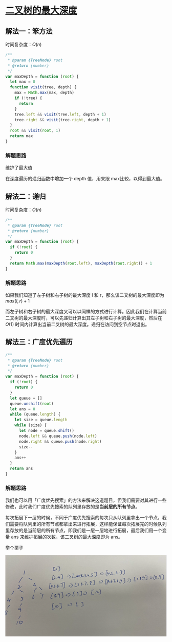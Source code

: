 # [二叉树的最大深度](https://leetcode-cn.com/problems/maximum-depth-of-binary-tree/description/)

## 解法一：笨方法

时间复杂度：$O(n)$

```javascript
/**
 * @param {TreeNode} root
 * @return {number}
 */
var maxDepth = function (root) {
  let max = 0
  function visit(tree, depth) {
    max = Math.max(max, depth)
    if (!tree) {
      return
    }
    tree.left && visit(tree.left, depth + 1)
    tree.right && visit(tree.right, depth + 1)
  }
  root && visit(root, 1)
  return max
}
```

### 解题思路

维护了最大值

在深度遍历的递归函数中增加一个 depth 值，用来跟 max比较，以得到最大值。



## 解法二：递归

时间复杂度：$O(n)$

```javascript
/**
 * @param {TreeNode} root
 * @return {number}
 */
var maxDepth = function (root) {
  if (!root) {
    return 0
  }
  return Math.max(maxDepth(root.left), maxDepth(root.right)) + 1
}
```

### 解题思路

如果我们知道了左子树和右子树的最大深度 l 和 r，那么该二叉树的最大深度即为$max(l, r) + 1$

而左子树和右子树的最大深度又可以以同样的方式进行计算。因此我们在计算当前二叉树的最大深度时，可以先递归计算出其左子树和右子树的最大深度，然后在 $O(1)$ 时间内计算出当前二叉树的最大深度。递归在访问到空节点时退出。



## 解法三：广度优先遍历



```javascript
/**
 * @param {TreeNode} root
 * @return {number}
 */
var maxDepth = function (root) {
  if (!root) {
    return 0
  }
  let queue = []
  queue.unshift(root)
  let ans = 0
  while (queue.length) {
    let size = queue.length
    while (size) {
      let node = queue.shift()
      node.left && queue.push(node.left)
      node.right && queue.push(node.right)
      size--
    }
    ans++
  }
  return ans
}
```



### 解题思路

我们也可以用「广度优先搜索」的方法来解决这道题目，但我们需要对其进行一些修改，此时我们广度优先搜索的队列里存放的是**当前层的所有节点**。

每次拓展下一层的时候，不同于广度优先搜索的每次只从队列里拿出一个节点，我们需要将队列里的所有节点都拿出来进行拓展，这样能保证每次拓展完的时候队列里存放的是当前层的所有节点，即我们是一层一层地进行拓展，最后我们用一个变量 ans 来维护拓展的次数，该二叉树的最大深度即为 ans。

举个栗子

![image-20200811141143859](Readme.assets/image-20200811141143859.png)